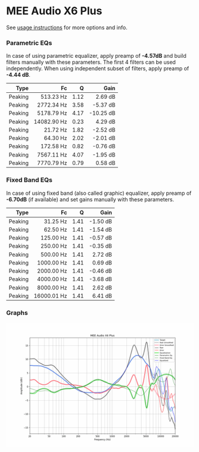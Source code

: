 # MEE Audio X6 Plus
See [usage instructions](https://github.com/jaakkopasanen/AutoEq#usage) for more options and info.

### Parametric EQs
In case of using parametric equalizer, apply preamp of **-4.57dB** and build filters manually
with these parameters. The first 4 filters can be used independently.
When using independent subset of filters, apply preamp of **-4.44 dB**.

| Type    | Fc          |    Q | Gain      |
|--------:|------------:|-----:|----------:|
| Peaking | 513.23 Hz   | 1.12 | 2.69 dB   |
| Peaking | 2772.34 Hz  | 3.58 | -5.37 dB  |
| Peaking | 5178.79 Hz  | 4.17 | -10.25 dB |
| Peaking | 14082.90 Hz | 0.23 | 4.29 dB   |
| Peaking | 21.72 Hz    | 1.82 | -2.52 dB  |
| Peaking | 64.30 Hz    | 2.02 | -2.01 dB  |
| Peaking | 172.58 Hz   | 0.82 | -0.76 dB  |
| Peaking | 7567.11 Hz  | 4.07 | -1.95 dB  |
| Peaking | 7770.79 Hz  | 0.79 | 0.58 dB   |

### Fixed Band EQs
In case of using fixed band (also called graphic) equalizer, apply preamp of **-6.70dB**
(if available) and set gains manually with these parameters.

| Type    | Fc          |    Q | Gain     |
|--------:|------------:|-----:|---------:|
| Peaking | 31.25 Hz    | 1.41 | -1.50 dB |
| Peaking | 62.50 Hz    | 1.41 | -1.54 dB |
| Peaking | 125.00 Hz   | 1.41 | -0.57 dB |
| Peaking | 250.00 Hz   | 1.41 | -0.35 dB |
| Peaking | 500.00 Hz   | 1.41 | 2.72 dB  |
| Peaking | 1000.00 Hz  | 1.41 | 0.69 dB  |
| Peaking | 2000.00 Hz  | 1.41 | -0.46 dB |
| Peaking | 4000.00 Hz  | 1.41 | -3.68 dB |
| Peaking | 8000.00 Hz  | 1.41 | 2.62 dB  |
| Peaking | 16000.01 Hz | 1.41 | 6.41 dB  |

### Graphs
![](./MEE%20Audio%20X6%20Plus.png)